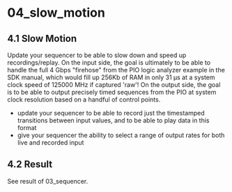 # 04_slow_motion

## 4.1 Slow Motion

Update your sequencer to be able to slow down and speed up recordings/replay. On the input side, the goal is ultimately to be able to handle the full 4 Gbps "firehose" from the PIO logic analyzer example in the SDK manual, which would fill up 256Kb of RAM in only 31 µs at a system clock speed of 125000 MHz if captured 'raw'! On the output side, the goal is to be able to output precisely timed sequences from the PIO at system clock resolution based on a handful of control points.

- update your sequencer to be able to record just the timestamped transitions between input values, and to be able to play data in this format
- give your sequencer the ability to select a range of output rates for both live and recorded input


## 4.2 Result

See result of 03_sequencer.